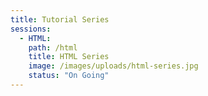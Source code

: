 ```yaml
---
title: Tutorial Series
sessions:
  - HTML:
    path: /html
    title: HTML Series
    image: /images/uploads/html-series.jpg
    status: "On Going"
---
```

